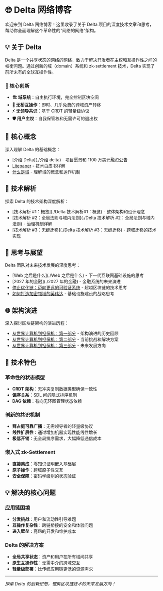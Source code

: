 # 🌐 Delta 网络博客

欢迎来到 Delta 网络博客！这里收录了关于 Delta 项目的深度技术文章和思考，帮助你全面理解这个革命性的"网络的网络"架构。

## 💡 关于 Delta

Delta 是一个共享状态的网络的网络，致力于解决开发者在主权和互操作性之间的权衡问题。通过创新的域（domain）系统和 zk-settlement 技术，Delta 实现了前所未有的全球互操作性。

### 🎯 核心创新

- **🏗️ 域系统**：自主执行环境，完全控制区块空间
- **🔗 无桥互操作**：即时、几乎免费的跨域资产转移
- **⚡ 无领导共识**：基于 CRDT 的轻量级协议
- **🛡️ 用户主权**：自我保管权和无需许可的退出权

## 📖 核心概念

深入理解 Delta 的基础概念：

- [介绍 Delta](./介绍 delta) - 项目愿景和 1100 万美元融资公告
- [Litepaper](./litepaper) - 技术白皮书详解
- [什么是域](./什么是域) - 理解域的概念和运作机制

## 🔧 技术解析

探索 Delta 的技术架构深度解析：

- [技术解析 #1：概览](./Delta 技术解析#1：概览) - 整体架构和设计理念
- [技术解析 #2：全局法则与域内法则](./Delta 技术解析 #2：全局法则与域内法则) - 治理机制详解
- [技术解析 #3：无缝迁移](./Delta 技术解析 #3：无缝迁移) - 跨域迁移的技术实现

## 💭 思考与展望

Delta 团队对未来技术发展的深度思考：

- [Web 之后是什么](./Web 之后是什么) - 下一代互联网基础设施的思考
- [2027 年的金融](./2027 年的金融) - 金融系统的未来演进
- [停止优化链：迈向更远的可验证系统](./停止优化链：迈向更远的可验证系统) - 超越区块链的技术思考
- [如何打造加密领域的英伟达](./如何打造加密领域的英伟达) - 基础设施建设的战略思考

## 🌐 架构演进

深入探讨区块链架构的演进历程：

- [从世界计算机到担保机：第一部分](./从世界计算机到担保机：第一部分) - 架构演进的历史回顾
- [从世界计算机到担保机：第二部分](./从世界计算机到担保机：第二部分) - 当前挑战和解决方案
- [从世界计算机到担保机：第三部分](./从世界计算机到担保机：第三部分) - 未来发展方向

## 🚀 技术特色

### 革命性的状态模型
- **CRDT 架构**：无冲突复制数据类型确保一致性
- **偏序关系**：SDL 间的隐式排序机制
- **DAG 依赖**：有向无环图管理状态依赖

### 创新的共识机制
- **拜占庭可靠广播**：无需领导者的轻量级协议
- **线性扩展性**：通过增加机器实现性能线性增长
- **极低开销**：无全局排序需求，大幅降低通信成本

### 嵌入式 zk-Settlement
- **直接集成**：零知识证明嵌入基础层
- **原子操作**：跨域原子性交互
- **安全保障**：密码学级别的状态验证

## 💡 解决的核心问题

### 应用链困境
- **分发挑战**：用户和流动性引导难题
- **互操作复杂性**：跨链桥接的安全和体验问题
- **进入壁垒**：高昂的开发和维护成本

### Delta 的解决方案
- **全局共享状态**：资产和用户在所有域间共享
- **原生互操作性**：无需中介的跨域交互
- **轻量级部署**：比传统应用链更低的资源需求

---

*探索 Delta 的创新思想，理解区块链技术的未来发展方向！*